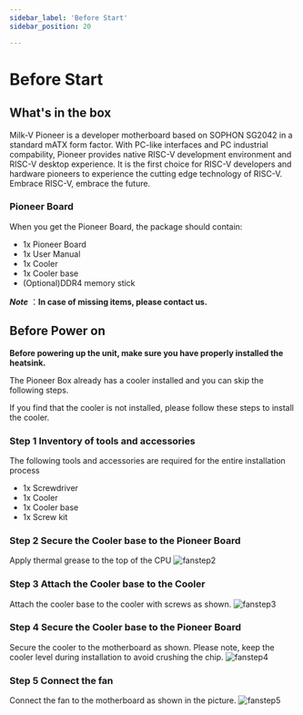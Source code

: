 ```yaml
---
sidebar_label: 'Before Start'
sidebar_position: 20

---
```


# Before Start

## What's in the box

Milk-V Pioneer is a developer motherboard based on SOPHON SG2042 in a standard mATX form factor. With PC-like interfaces and PC industrial compability, Pioneer provides native RISC-V development environment and RISC-V desktop experience. It is the first choice for RISC-V developers and hardware pioneers to experience the cutting edge technology of RISC-V. Embrace RISC-V, embrace the future. 

### Pioneer Board
When you get the Pioneer Board, the package should contain:
- 1x Pioneer Board
- 1x User Manual
- 1x Cooler
- 1x Cooler base
- (Optional)DDR4 memory stick

  
***Note*** ：**In case of missing items, please contact us.**

## Before Power on
**Before powering up the unit, make sure you have properly installed the heatsink.**   

The Pioneer Box already has a cooler installed and you can skip the following steps.

If you find that the cooler is not installed, please follow these steps to install the cooler.  

### Step 1 Inventory of tools and accessories
The following tools and accessories are required for the entire installation process
- 1x Screwdriver
- 1x Cooler
- 1x Cooler base
- 1x Screw kit  

### Step 2 Secure the Cooler base to the Pioneer Board
Apply thermal grease to the top of the CPU
![fanstep2](/Pioneerimage/fanstep2.webp)

### Step 3 Attach the Cooler base to the Cooler
Attach the cooler base to the cooler with screws as shown.
![fanstep3](/Pioneerimage/fanstep3.webp)

### Step 4 Secure the Cooler base to the Pioneer Board
Secure the cooler to the motherboard as shown. Please note, keep the cooler level during installation to avoid crushing the chip.
![fanstep4](/Pioneerimage/fanstep4.webp)

### Step 5 Connect the fan
Connect the fan to the motherboard as shown in the picture.
![fanstep5](/Pioneerimage/fanstep5.webp)
